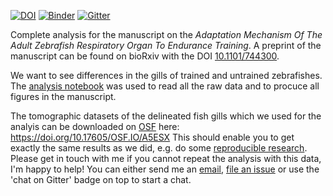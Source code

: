 [![DOI](https://zenodo.org/badge/147517895.svg)](https://zenodo.org/badge/latestdoi/147517895)
[![Binder](https://mybinder.org/badge_logo.svg)](https://mybinder.org/v2/gh/habi/Zebra-Fish-Gills/master)
[![Gitter](https://badges.gitter.im/Zebra-Fish-Gills/community.svg)](https://gitter.im/Zebra-Fish-Gills/community?utm_source=badge&utm_medium=badge&utm_campaign=pr-badge)

Complete analysis for the manuscript on the *Adaptation Mechanism Of The Adult Zebrafish Respiratory Organ To Endurance Training*.
A preprint of the manuscript can be found on bioRxiv with the DOI [10.1101/744300](https://doi.org/10.1101/744300).

We want to see differences in the gills of trained and untrained zebrafishes.
The [analysis notebook](https://github.com/habi/Zebra-Fish-Gills/blob/master/Gills-Analysis.ipynb) was used to read all the raw data and to procuce all figures in the manuscript.

The tomographic datasets of the delineated fish gills which we used for the analyis can be downloaded on [OSF](https://cos.io/our-products/osf/) here: https://doi.org/10.17605/OSF.IO/A5ESX
This should enable you to get exactly the same results as we did, e.g. do some [reproducible research](https://en.wikipedia.org/wiki/Reproducibility#Reproducible_research).
Please get in touch with me if you cannot repeat the analysis with this data, I'm happy to help!
You can either send me an [email](https://www.anatomie.unibe.ch/haberthu), [file an issue](https://github.com/habi/Zebra-Fish-Gills/issues) or use the 'chat on Gitter' badge on top to start a chat.
